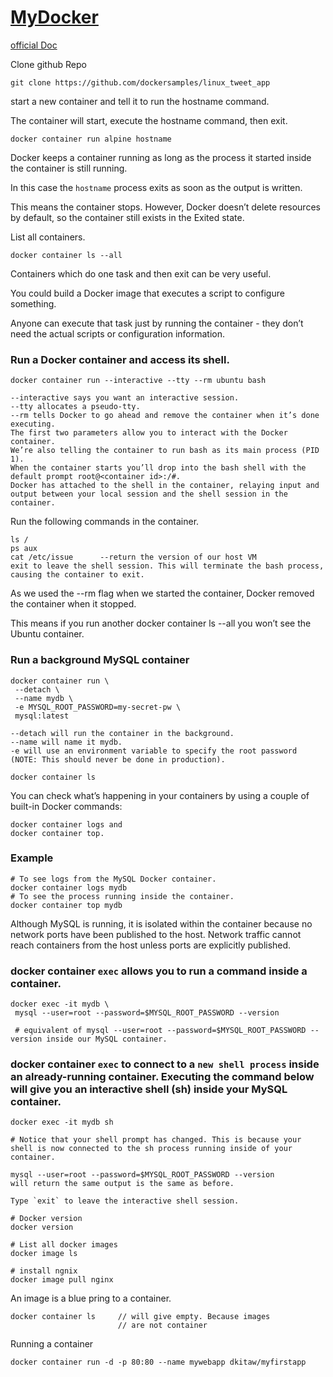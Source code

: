 # [MyDocker](https://training.play-with-docker.com/)
[official Doc](https://youtu.be/V9IJj4MzZBc)

Clone github Repo
```
git clone https://github.com/dockersamples/linux_tweet_app
```
start a new container and tell it to run the hostname command. 

The container will start, execute the hostname command, then exit.
```
docker container run alpine hostname
```
Docker keeps a container running as long as the process it started inside the container is still running. 

In this case the `hostname` process exits as soon as the output is written. 

This means the container stops. However, Docker doesn’t delete resources by default, so the container still exists in the Exited state.

List all containers.
```
docker container ls --all
```
Containers which do one task and then exit can be very useful. 

You could build a Docker image that executes a script to configure something. 

Anyone can execute that task just by running the container - they don’t need the actual scripts or configuration information.

### Run a Docker container and access its shell.
```
docker container run --interactive --tty --rm ubuntu bash

--interactive says you want an interactive session.
--tty allocates a pseudo-tty.
--rm tells Docker to go ahead and remove the container when it’s done executing.
The first two parameters allow you to interact with the Docker container.
We’re also telling the container to run bash as its main process (PID 1).
When the container starts you’ll drop into the bash shell with the default prompt root@<container id>:/#. 
Docker has attached to the shell in the container, relaying input and output between your local session and the shell session in the container.
```
Run the following commands in the container.
```
ls /
ps aux
cat /etc/issue      --return the version of our host VM
exit to leave the shell session. This will terminate the bash process, causing the container to exit.
```
As we used the --rm flag when we started the container, Docker removed the container when it stopped. 

This means if you run another docker container ls --all you won’t see the Ubuntu container.
### Run a background MySQL container
```
docker container run \
 --detach \
 --name mydb \
 -e MYSQL_ROOT_PASSWORD=my-secret-pw \
 mysql:latest
```
```
--detach will run the container in the background.
--name will name it mydb.
-e will use an environment variable to specify the root password (NOTE: This should never be done in production).
```
```
docker container ls
```
You can check what’s happening in your containers by using a couple of built-in Docker commands: 
```
docker container logs and 
docker container top.
```
### Example
```
# To see logs from the MySQL Docker container.
docker container logs mydb
# To see the process running inside the container.
docker container top mydb
```
Although MySQL is running, it is isolated within the container because no network ports have been published to the host. Network traffic cannot reach containers from the host unless ports are explicitly published.

### docker container `exec` allows you to run a command inside a container. 
```
docker exec -it mydb \
 mysql --user=root --password=$MYSQL_ROOT_PASSWORD --version

 # equivalent of mysql --user=root --password=$MYSQL_ROOT_PASSWORD --version inside our MySQL container.
 ```
### docker container `exec` to connect to a `new shell process` inside an already-running container. Executing the command below will give you an interactive shell (sh) inside your MySQL container.
```
docker exec -it mydb sh

# Notice that your shell prompt has changed. This is because your shell is now connected to the sh process running inside of your container.

mysql --user=root --password=$MYSQL_ROOT_PASSWORD --version
will return the same output is the same as before.

Type `exit` to leave the interactive shell session.
```



```
# Docker version
docker version

# List all docker images
docker image ls

# install ngnix 
docker image pull nginx

```
An image is a blue pring to a container.

```
docker container ls     // will give empty. Because images 
                        // are not container                      
```
Running a container
```
docker container run -d -p 80:80 --name mywebapp dkitaw/myfirstapp
